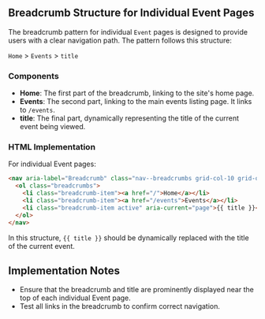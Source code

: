 
## Breadcrumb Structure for Individual Event Pages

The breadcrumb pattern for individual `Event` pages is designed to provide users with a clear navigation path. The pattern follows this structure:

`Home` > `Events` > `title`

### Components
- **Home**: The first part of the breadcrumb, linking to the site's home page.
- **Events**: The second part, linking to the main events listing page. It links to `/events`.
- **title**: The final part, dynamically representing the title of the current event being viewed.

### HTML Implementation

For individual Event pages:

```html
<nav aria-label="Breadcrumb" class="nav--breadcrumbs grid-col-10 grid-offset-1">
  <ol class="breadcrumbs">
    <li class="breadcrumb-item"><a href="/">Home</a></li>
    <li class="breadcrumb-item"><a href="/events">Events</a></li>
    <li class="breadcrumb-item active" aria-current="page">{{ title }}</li>
  </ol>
</nav>
```

In this structure, `{{ title }}` should be dynamically replaced with the title of the current event.

## Implementation Notes
- Ensure that the breadcrumb and title are prominently displayed near the top of each individual Event page.
- Test all links in the breadcrumb to confirm correct navigation.
